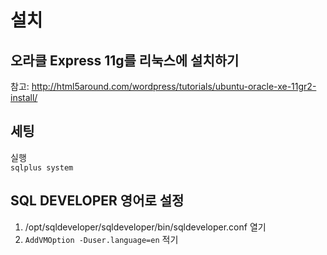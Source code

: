 # 설치

## 오라클 Express 11g를 리눅스에 설치하기
참고: http://html5around.com/wordpress/tutorials/ubuntu-oracle-xe-11gr2-install/

## 세팅
실행  
`sqlplus system`  

## SQL DEVELOPER 영어로 설정
1. /opt/sqldeveloper/sqldeveloper/bin/sqldeveloper.conf 열기
3. `AddVMOption -Duser.language=en` 적기
